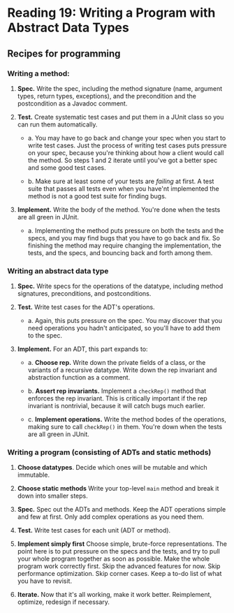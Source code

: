 # Reading 19: Writing a Program with Abstract Data Types

## Recipes for programming

### **Writing a method:**

1. **Spec.** Write the spec, including the method signature (name, argument types, return types, exceptions), and the precondition and the postcondition as a Javadoc comment.

2. **Test.** Create systematic test cases and put them in a JUnit class so you can run them automatically.

    * a. You may have to go back and change your spec when you start to write test cases. Just the process of writing test cases puts pressure on your spec, because you're thinking about how a client would call the method. So steps 1 and 2 iterate until you've got a better spec and some good test cases.

    * b. Make sure at least some of your tests are *failing* at first. A test suite that passes all tests even when you have'nt implemented the method is not a good test suite for finding bugs.

3. **Implement.** Write the body of the method. You're done when the tests are all green in JUnit.

    * a. Implementing the method puts pressure on both the tests and the specs, and you may find bugs that you have to go back and fix. So finishing the method may require changing the implementation, the tests, and the specs, and bouncing back and forth among them.

### **Writing an abstract data type**

1. **Spec.** Write specs for the operations of the datatype, including method signatures, preconditions, and postconditions.

2. **Test.** Write test cases for the ADT's operations.

    * a. Again, this puts pressure on the spec. You may discover that you need operations you hadn't anticipated, so you'll have to add them to the spec.

3. **Implement.** For an ADT, this part expands to:

    * a. **Choose rep.** Write down the private fields of a class, or the variants of a recursive datatype. Write down the rep invariant and abstraction function as a comment.

    * b. **Assert rep invariants.** Implement a `checkRep()` method that enforces the rep invariant. This is critically important if the rep invariant is nontrivial, because it will catch bugs much earlier. 

    * c. **Implement operations.** Write the method bodes of the operations, making sure to call `checkRep()` in them. You're down when the tests are all green in JUnit.

### **Writing a program** (consisting of ADTs and static methods)

1. **Choose datatypes**. Decide which ones will be mutable and which immutable.

2. **Choose static methods** Write your top-level `main` method and break it down into smaller steps.

3. **Spec.** Spec out the ADTs and methods. Keep the ADT operations simple and few at first. Only add complex operations as you need them.

4. **Test.** Write test cases for each unit (ADT or method).

5. **Implement simply first** Choose simple,  brute-force representations. The point here is to put pressure on the specs and the tests, and try to pull your whole program together as soon as possible. Make the whole program work correctly first. Skip the advanced features for now. Skip performance optimization. Skip corner cases. Keep a to-do list of what you have to revisit.

6. **Iterate.** Now that it's all working, make it work better. Reimplement, optimize, redesign if necessary.
